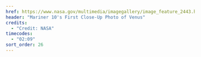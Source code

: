```yaml
---
href: https://www.nasa.gov/multimedia/imagegallery/image_feature_2443.html
header: "Mariner 10's First Close-Up Photo of Venus"
credits:
  - "Credit: NASA"
timecodes:
  - "02:09"
sort_order: 26
---
```

